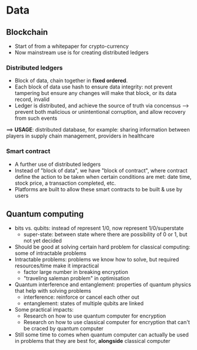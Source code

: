 # Data

## Blockchain
  - Start of from a whitepaper for crypto-currency
  - Now mainstream use is for creating distributed ledgers

### Distributed ledgers
  - Block of data, chain together in **fixed ordered**.
  - Each block of data use hash to ensure data integrity: not prevent tampering but ensure any changes will make that block, or its data record, invalid
  - Ledger is distributed, and achieve the source of truth via concensus --> prevent both malicious or unintentional corruption, and allow recovery from such events

==> **USAGE**: distributed database, for example: sharing information between players in supply chain management, providers in healthcare

### Smart contract
  - A further use of distributed ledgers
  - Instead of "block of data", we have "block of contract", where contract define the action to be taken when certain conditions are met: date time, stock price, a transaction completed, etc.
  - Platforms are built to allow these smart contracts to be built & use by users
  
## Quantum computing
  - bits vs. qubits: instead of represent 1/0, now represent 1/0/superstate
    - super-state: between state where there are possibility of 0 or 1, but not yet decided
  - Should be good at solving certain hard problem for classical computing: some of intractable problems
  - Intractable problems: problems we know how to solve, but required resources/time make it impractical
    - factor large number in breaking encryption
    - "traveling saleman problem" in optimisation
  - Quantum interference and entanglement: properties of quantum physics that help with solving problems
    - interference: reinforce or cancel each other out
    - entanglement: states of multiple qubits are linked
  - Some practical impacts: 
    - Research on how to use quantum computer for encryption
    - Research on how to use classical computer for encryption that can't be craced by quantum computer
  - Still some time to comes when quantum computer can actually be used in problems that they are best for, **alongside** classical computer